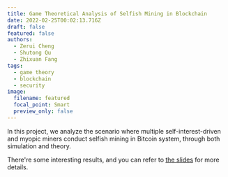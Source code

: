 ```yaml
---
title: Game Theoretical Analysis of Selfish Mining in Blockchain
date: 2022-02-25T00:02:13.716Z
draft: false
featured: false
authors:
  - Zerui Cheng
  - Shutong Qu
  - Zhixuan Fang
tags:
  - game theory
  - blockchain
  - security
image:
  filename: featured
  focal_point: Smart
  preview_only: false
---
```

In this project, we analyze the scenario where multiple self-interest-driven and myopic miners conduct selfish mining in Bitcoin system, through both simulation and theory. 

There're some interesting results, and you can refer to [the slides](https://zerui-cheng.com/uploads/multi-selfish-mining.pdf) for more details.